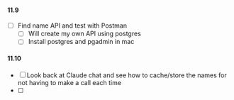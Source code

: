 #### 11.9
- [ ] Find name API and test with Postman
	- [ ] Will create my own API using postgres 
	- [ ] Install postgres and pgadmin in mac

#### 11.10
- [ ] Look back at Claude chat and see how to cache/store the names for not having to make a call each time 
- [ ] 
